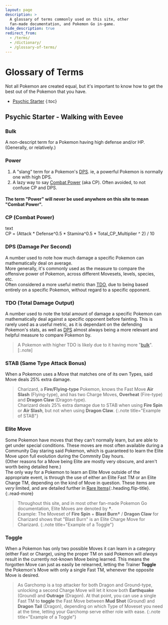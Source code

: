 ```yaml
---
layout: page
description: >
  A glossary of terms commonly used on this site, other
  fan-made documentation, and Pokemon Go in-game.
hide_description: true
redirect_from:
  - /terms/
  - /dictionary/
  - /glossary-of-terms/
---
```


# Glossary of Terms

Not all Pokemon are created equal, but it's important to know how to get the best out of the Pokemon that you have.

* [Psychic Starter](#moveset---break-out-those-tms-or-not)
{:toc}


## Psychic Starter - Walking with Eevee

### Bulk
A non-descript term for a Pokemon having high defense and/or HP. (Generally, or relatively.)

### Power
1. A "slang" term for a Pokemon's [DPS](#dps-damage-per-second). ie, a powerful Pokemon is normally one with high DPS.
2. A lazy way to say [Combat Power](#cp-combat-power) (aka CP). Often avoided, to not confuse CP and DPS.
#### The term "Power" will never be used anywhere on this site to mean "Combat Power".

### CP (Combat Power)
text\
CP = (Attack * Defense^0.5 * Stamina^0.5 * Total_CP_Multiplier ^ 2) / 10

### DPS (Damage Per Second)
A number used to note how much damage a specific Pokemon can mathematically deal on average.\
More generally, it's commonly used as the measure to compare the offensive power of Pokemon, across different Movesets, levels, species, etc.\
Often considered a more useful metric than [TDO](#tdo-total-damage-output), due to being based entirely on a specific Pokemon, without regard to a specific opponent.

### TDO (Total Damage Output)
A number used to note the total amount of damage a specific Pokemon can mathematically deal against a specific opponent before fainting. This is rarely used as a useful metric, as it is dependant on the defending Pokemon's stats, as well as [DPS](#dps-damage-per-second) almost always being a more relevant and helpful measure to compare Pokemon by.

> A Pokemon with higher TDO is likely due to it having more "[bulk](#bulk)".
[:.note]

### STAB (Same Type Attack Bonus)
When a Pokemon uses a Move that matches one of its own Types, said Move deals 25% extra damage.

> Charizard, a **Fire/Flying-type** Pokemon, knows the Fast Move **Air Slash** (Flying-type), and has two Charge Moves, **Overheat** (Fire-type) and **Dragon Claw** (Dragon-type).\
Charizard deals 25% extra damage due to STAB when using **Fire Spin** or **Air Slash**, but not when using **Dragon Claw**.
{:.note title="Example of STAB"}

### Elite Move
Some Pokemon have moves that they can't normally learn, but are able to get under special conditions. These moves are most often available during a Community Day staring said Pokemon, which is guaranteed to learn the Elite Move upon full evolution during the Commnity Day hours.\
(Other reasons for a Move being Elite are mostly very obscure, and aren't worth being detailed here.)\
The only way for a Pokemon to learn an Elite Move outside of the appropriate event, is through the use of either an Elite Fast TM or an Elite Charge TM, depending on the kind of Move in question. These items are *very* limited, and are detailed further in [Rare Items](/go/trainer-school/rare-items){:.heading.flip-title}.
{:.read-more}

> Throughout this site, and in most other fan-made Pokemon Go documentation, Elite Moves are denoted by **†**.\
> Example: The Moveset of **Fire Spin** + **Blast Burn†** / **Dragon Claw** for Charizard shows that "Blast Burn" is an Elite Charge Move for Charizard.
{:.note title="Example of a Toggle"}

### Toggle
When a Pokemon has only two possible Moves it can learn in a category (either Fast or Charge), using the proper TM on said Pokemon will *always* result in the currently not-known Move being learned. This means the forgotten Move can just as easily be relearned, letting the Trainer **Toggle** the Pokemon's Move with only a single Fast TM, whenever the opposite Move is desired.

> As Garchomp is a top attacker for both Dragon and Ground-type, unlocking a second Charge Move will let it know both **Earthquake** (Ground) and **Outrage** (Dragon). At that point, you can use a single Fast TM to **toggle** the Fast Move between **Mud Shot** (Ground) and **Dragon Tail** (Dragon), depending on which Type of Moveset you need at the time, letting your Garchomp serve either role with ease.
{:.note title="Example of a Toggle"}
